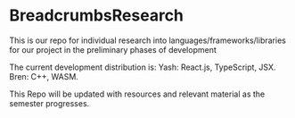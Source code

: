 # BreadcrumbsResearch

This is our repo for individual research into languages/frameworks/libraries for our project in the preliminary phases of development

The current development distribution is:
Yash: React.js, TypeScript, JSX.
Bren: C++, WASM.

This Repo will be updated with resources and relevant material as the semester progresses.

